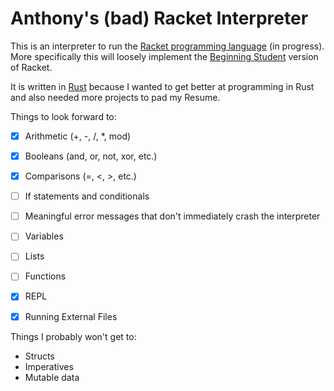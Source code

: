 # Anthony's (bad) Racket Interpreter

This is an interpreter to run the [Racket programming language](https://racket-lang.org/) (in progress). More specifically this will loosely implement the [Beginning Student](https://docs.racket-lang.org/htdp-langs/beginner.html) version of Racket.

It is written in [Rust](https://www.rust-lang.org/) because I wanted to get better at programming in Rust and also needed more projects to pad my Resume.



Things to look forward to:
- [x] Arithmetic (+, -, /, *, mod)
- [x] Booleans (and, or, not, xor, etc.)
- [x] Comparisons (=, <, >, etc.)
- [ ] If statements and conditionals
- [ ] Meaningful error messages that don't immediately crash the interpreter
- [ ] Variables
- [ ] Lists
- [ ] Functions
- [x] REPL
- [x] Running External Files



Things I probably won't get to:
- Structs
- Imperatives
- Mutable data


